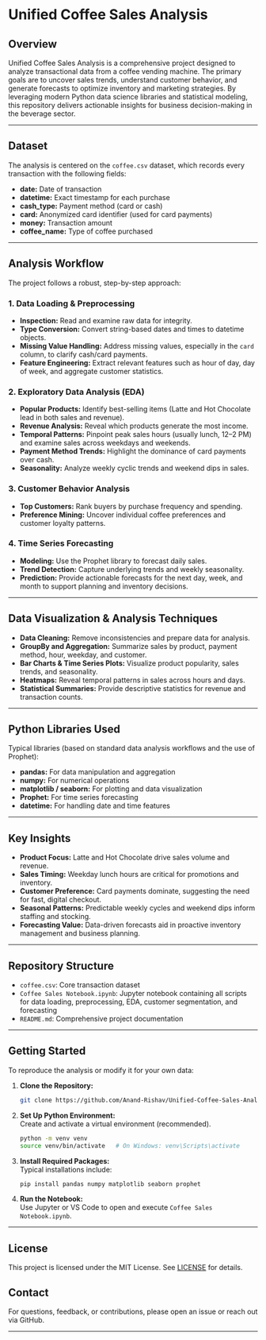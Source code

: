 # Unified Coffee Sales Analysis

## Overview

Unified Coffee Sales Analysis is a comprehensive project designed to analyze transactional data from a coffee vending machine. The primary goals are to uncover sales trends, understand customer behavior, and generate forecasts to optimize inventory and marketing strategies. By leveraging modern Python data science libraries and statistical modeling, this repository delivers actionable insights for business decision-making in the beverage sector.

---

## Dataset

The analysis is centered on the `coffee.csv` dataset, which records every transaction with the following fields:
- **date:** Date of transaction
- **datetime:** Exact timestamp for each purchase
- **cash_type:** Payment method (card or cash)
- **card:** Anonymized card identifier (used for card payments)
- **money:** Transaction amount
- **coffee_name:** Type of coffee purchased

---

## Analysis Workflow

The project follows a robust, step-by-step approach:

### 1. Data Loading & Preprocessing

- **Inspection:** Read and examine raw data for integrity.
- **Type Conversion:** Convert string-based dates and times to datetime objects.
- **Missing Value Handling:** Address missing values, especially in the `card` column, to clarify cash/card payments.
- **Feature Engineering:** Extract relevant features such as hour of day, day of week, and aggregate customer statistics.

### 2. Exploratory Data Analysis (EDA)

- **Popular Products:** Identify best-selling items (Latte and Hot Chocolate lead in both sales and revenue).
- **Revenue Analysis:** Reveal which products generate the most income.
- **Temporal Patterns:** Pinpoint peak sales hours (usually lunch, 12–2 PM) and examine sales across weekdays and weekends.
- **Payment Method Trends:** Highlight the dominance of card payments over cash.
- **Seasonality:** Analyze weekly cyclic trends and weekend dips in sales.

### 3. Customer Behavior Analysis

- **Top Customers:** Rank buyers by purchase frequency and spending.
- **Preference Mining:** Uncover individual coffee preferences and customer loyalty patterns.

### 4. Time Series Forecasting

- **Modeling:** Use the Prophet library to forecast daily sales.
- **Trend Detection:** Capture underlying trends and weekly seasonality.
- **Prediction:** Provide actionable forecasts for the next day, week, and month to support planning and inventory decisions.

---

## Data Visualization & Analysis Techniques

- **Data Cleaning:** Remove inconsistencies and prepare data for analysis.
- **GroupBy and Aggregation:** Summarize sales by product, payment method, hour, weekday, and customer.
- **Bar Charts & Time Series Plots:** Visualize product popularity, sales trends, and seasonality.
- **Heatmaps:** Reveal temporal patterns in sales across hours and days.
- **Statistical Summaries:** Provide descriptive statistics for revenue and transaction counts.

---

## Python Libraries Used

Typical libraries (based on standard data analysis workflows and the use of Prophet):
- **pandas:** For data manipulation and aggregation
- **numpy:** For numerical operations
- **matplotlib / seaborn:** For plotting and data visualization
- **Prophet:** For time series forecasting
- **datetime:** For handling date and time features

---

## Key Insights

- **Product Focus:** Latte and Hot Chocolate drive sales volume and revenue.
- **Sales Timing:** Weekday lunch hours are critical for promotions and inventory.
- **Customer Preference:** Card payments dominate, suggesting the need for fast, digital checkout.
- **Seasonal Patterns:** Predictable weekly cycles and weekend dips inform staffing and stocking.
- **Forecasting Value:** Data-driven forecasts aid in proactive inventory management and business planning.

---

## Repository Structure

- `coffee.csv`: Core transaction dataset
- `Coffee Sales Notebook.ipynb`: Jupyter notebook containing all scripts for data loading, preprocessing, EDA, customer segmentation, and forecasting
- `README.md`: Comprehensive project documentation

---

## Getting Started

To reproduce the analysis or modify it for your own data:

1. **Clone the Repository:**
   ```bash
   git clone https://github.com/Anand-Rishav/Unified-Coffee-Sales-Analysis.git
   ```

2. **Set Up Python Environment:**  
   Create and activate a virtual environment (recommended).
   ```bash
   python -m venv venv
   source venv/bin/activate   # On Windows: venv\Scripts\activate
   ```

3. **Install Required Packages:**  
   Typical installations include:
   ```bash
   pip install pandas numpy matplotlib seaborn prophet
   ```

4. **Run the Notebook:**  
   Use Jupyter or VS Code to open and execute `Coffee Sales Notebook.ipynb`.

---

## License

This project is licensed under the MIT License. See [LICENSE](LICENSE) for details.

## Contact

For questions, feedback, or contributions, please open an issue or reach out via GitHub.

---
